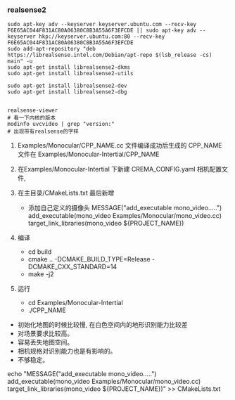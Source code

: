### realsense2
```shell
sudo apt-key adv --keyserver keyserver.ubuntu.com --recv-key F6E65AC044F831AC80A06380C8B3A55A6F3EFCDE || sudo apt-key adv --keyserver hkp://keyserver.ubuntu.com:80 --recv-key F6E65AC044F831AC80A06380C8B3A55A6F3EFCDE
sudo add-apt-repository "deb https://librealsense.intel.com/Debian/apt-repo $(lsb_release -cs) main" -u
sudo apt-get install librealsense2-dkms
sudo apt-get install librealsense2-utils

sudo apt-get install librealsense2-dev
sudo apt-get install librealsense2-dbg


realsense-viewer
# 看一下内核的版本
modinfo uvcvideo | grep "version:"
# 出现带有realsense的字样
```


1. Examples/Monocular/CPP_NAME.cc 文件编译成功后生成的 CPP_NAME 文件在 Examples/Monocular-Intertial/CPP_NAME
2. 在Examples/Monocular-Intertial 下新建 CREMA_CONFIG.yaml 相机配置文件,
3. 在主目录/CMakeLists.txt 最后新增
    - 添加自己定义的摄像头
    MESSAGE("add_executable mono_video.....")
    add_executable(mono_video
    Examples/Monocular/mono_video.cc)
    target_link_libraries(mono_video ${PROJECT_NAME})

4. 编译
    - cd build 
    - cmake .. -DCMAKE_BUILD_TYPE=Release -DCMAKE_CXX_STANDARD=14
    - make -j2

5. 运行
    - cd Examples/Monocular-Intertial
    - ./CPP_NAME


* 初始化地图的时候比较慢, 在白色空间内的地形识别能力比较差
* 对场景要求比较高。
* 容易丢失地图空间。
* 相机规格对识别能力也是有影响的。
* 不够稳定。


echo "MESSAGE(\"add_executable mono_video.....\")
add_executable(mono_video
Examples/Monocular/mono_video.cc)
target_link_libraries(mono_video ${PROJECT_NAME})" >> CMakeLists.txt